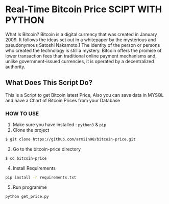 # Real-Time Bitcoin Price SCIPT WITH PYTHON

What Is Bitcoin?
Bitcoin is a digital currency that was created in January 2009. It follows the ideas set out in a whitepaper by the mysterious and pseudonymous Satoshi Nakamoto.1﻿ The identity of the person or persons who created the technology is still a mystery. Bitcoin offers the promise of lower transaction fees than traditional online payment mechanisms and, unlike government-issued currencies, it is operated by a decentralized authority.

## What Does This Script Do?

This is a Script to get Bitcoin latest Price,
Also you can save data in MYSQL and have a Chart of Bitcoin Prices from your Database

### HOW TO USE

1. Make sure you have installed : `python3` & `pip`
2. Clone the project     
```sh
$ git clone https://github.com/armiin98/bitcoin-price.git
```       
3. Go to the bitcoin-price directory  
```sh
$ cd bitcoin-price
```
4. Install Requirements
```sh
pip install -r requirements.txt
```
5. Run programme
```sh
python get_price.py
```
